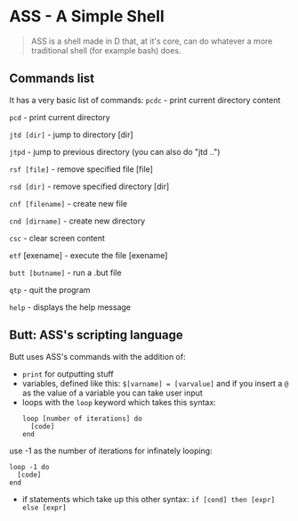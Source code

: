 # ASS - A Simple Shell

> ASS is a shell made in D that, at it's core, can do whatever a more traditional shell (for example bash) does.

## Commands list
It has a very basic list of commands:
`pcdc` - print current directory content

`pcd` - print current directory

`jtd [dir]` - jump to directory [dir]

`jtpd` - jump to previous directory (you can also do "jtd ..")

`rsf [file]` - remove specified file [file]

`rsd [dir]` - remove specified directory [dir]

`cnf [filename]` - create new file

`cnd [dirname]` - create new directory

`csc` - clear screen content

`etf` [exename] - execute the file [exename]

`butt [butname]` - run a .but file

`qtp` - quit the program

`help` - displays the help message


## Butt: ASS's scripting language

Butt uses ASS's commands with the addition of:
- `print` for outputting stuff
- variables, defined like this: `$[varname] = [varvalue]` and if you insert a `@` as the value of a variable you can take user input
- loops with the `loop` keyword which takes this syntax:
  ```
  loop [number of iterations] do
    [code]
  end
  ```
use -1 as the number of iterations for infinately looping:
  ```
  loop -1 do
    [code]
  end
  ```
- if statements which take up this other syntax: `if [cond] then [expr] else [expr]`
